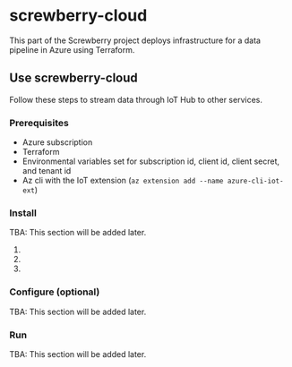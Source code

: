 # screwberry-cloud
This part of the Screwberry project deploys infrastructure for a data pipeline in Azure using Terraform.

## Use screwberry-cloud

Follow these steps to stream data through IoT Hub to other services.

### Prerequisites

* Azure subscription
* Terraform
* Environmental variables set for subscription id, client id, client secret, and tenant id
* Az cli with the IoT extension (`az extension add --name azure-cli-iot-ext`)

### Install

TBA: This section will be added later.

1. 
2. 
3. 

### Configure (optional)

TBA: This section will be added later.

### Run

TBA: This section will be added later.
